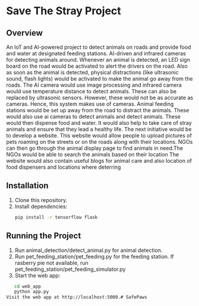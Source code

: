 # Save The Stray Project

## Overview
An IoT and AI-powered project to detect animals on roads and provide food and water at designated feeding stations.
AI-driven and infrared cameras for detecting animals around. Whenever an animal is detected, an LED sign board on the road would be activated to alert the drivers on the road. Also as soon as the animal is detected, physical distractions (like ultrasonic sound, flash lights) would be activated to make the animal go away from the roads. The AI camera would use image processing and infrared camera would use temperature distance to detect animals. These can also be replaced by ultrasonic sensors. However, these would not be as accurate as cameras. Hence, this system makes use of cameras.
Animal feeding stations would be set up away from the road to distract the animals. These would also use ai cameras to detect animals and detect animals. These would then dispense food and water. It would also help to take care of stray animals and ensure that they lead a healthy life.
The next initiative would be to develop a website. This website would allow people to upload pictures of pets roaming on the streets or on the roads along with their locations. NGOs can then go through the animal display page to find animals in need.The NGOs would be able to search the animals based on their location The website would also contain useful blogs for animal care and also location of food dispensers and locations where deterring 


## Installation
1. Clone this repository.
2. Install dependencies:
   ```bash
   pip install -r tensorflow flask
## Running the Project
1. Run animal_detection/detect_animal.py for animal detection.
2. Run pet_feeding_station/pet_feeding.py for the feeding station. If rasberry pie not available, run pet_feeding_station/pet_feeding_simulator.py
3. Start the web app:
```bash
   cd web_app
   python app.py
Visit the web app at http://localhost:5000.# SafePaws

